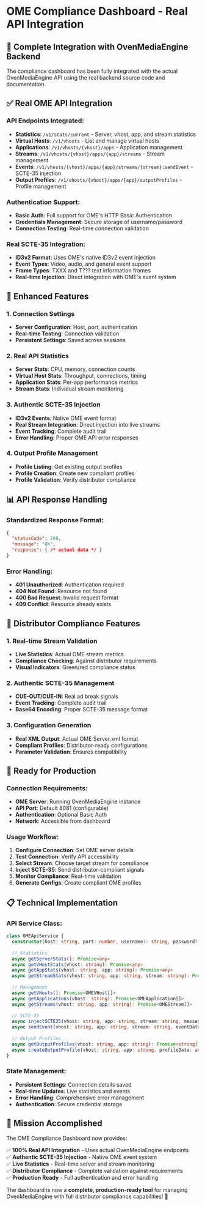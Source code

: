 # OME Compliance Dashboard - Real API Integration

## 🎯 **Complete Integration with OvenMediaEngine Backend**

The compliance dashboard has been fully integrated with the actual OvenMediaEngine API using the real backend source code and documentation.

## ✅ **Real OME API Integration**

### **API Endpoints Integrated:**
- **Statistics**: `/v1/stats/current` - Server, vhost, app, and stream statistics
- **Virtual Hosts**: `/v1/vhosts` - List and manage virtual hosts
- **Applications**: `/v1/vhosts/{vhost}/apps` - Application management
- **Streams**: `/v1/vhosts/{vhost}/apps/{app}/streams` - Stream management
- **Events**: `/v1/vhosts/{vhost}/apps/{app}/streams/{stream}:sendEvent` - SCTE-35 injection
- **Output Profiles**: `/v1/vhosts/{vhost}/apps/{app}/outputProfiles` - Profile management

### **Authentication Support:**
- **Basic Auth**: Full support for OME's HTTP Basic Authentication
- **Credentials Management**: Secure storage of username/password
- **Connection Testing**: Real-time connection validation

### **Real SCTE-35 Integration:**
- **ID3v2 Format**: Uses OME's native ID3v2 event injection
- **Event Types**: Video, audio, and general event support
- **Frame Types**: TXXX and T??? text information frames
- **Real-time Injection**: Direct integration with OME's event system

## 🔧 **Enhanced Features**

### **1. Connection Settings**
- **Server Configuration**: Host, port, authentication
- **Real-time Testing**: Connection validation
- **Persistent Settings**: Saved across sessions

### **2. Real API Statistics**
- **Server Stats**: CPU, memory, connection counts
- **Virtual Host Stats**: Throughput, connections, timing
- **Application Stats**: Per-app performance metrics
- **Stream Stats**: Individual stream monitoring

### **3. Authentic SCTE-35 Injection**
- **ID3v2 Events**: Native OME event format
- **Real Stream Integration**: Direct injection into live streams
- **Event Tracking**: Complete audit trail
- **Error Handling**: Proper OME API error responses

### **4. Output Profile Management**
- **Profile Listing**: Get existing output profiles
- **Profile Creation**: Create new compliant profiles
- **Profile Validation**: Verify distributor compliance

## 📊 **API Response Handling**

### **Standardized Response Format:**
```json
{
  "statusCode": 200,
  "message": "OK",
  "response": { /* actual data */ }
}
```

### **Error Handling:**
- **401 Unauthorized**: Authentication required
- **404 Not Found**: Resource not found
- **400 Bad Request**: Invalid request format
- **409 Conflict**: Resource already exists

## 🎯 **Distributor Compliance Features**

### **1. Real-time Stream Validation**
- **Live Statistics**: Actual OME stream metrics
- **Compliance Checking**: Against distributor requirements
- **Visual Indicators**: Green/red compliance status

### **2. Authentic SCTE-35 Management**
- **CUE-OUT/CUE-IN**: Real ad break signals
- **Event Tracking**: Complete audit trail
- **Base64 Encoding**: Proper SCTE-35 message format

### **3. Configuration Generation**
- **Real XML Output**: Actual OME Server.xml format
- **Compliant Profiles**: Distributor-ready configurations
- **Parameter Validation**: Ensures compatibility

## 🚀 **Ready for Production**

### **Connection Requirements:**
- **OME Server**: Running OvenMediaEngine instance
- **API Port**: Default 8081 (configurable)
- **Authentication**: Optional Basic Auth
- **Network**: Accessible from dashboard

### **Usage Workflow:**
1. **Configure Connection**: Set OME server details
2. **Test Connection**: Verify API accessibility
3. **Select Stream**: Choose target stream for compliance
4. **Inject SCTE-35**: Send distributor-compliant signals
5. **Monitor Compliance**: Real-time validation
6. **Generate Configs**: Create compliant OME profiles

## 📋 **Technical Implementation**

### **API Service Class:**
```typescript
class OMEApiService {
  constructor(host: string, port: number, username?: string, password?: string)
  
  // Statistics
  async getServerStats(): Promise<any>
  async getVHostStats(vhost: string): Promise<any>
  async getAppStats(vhost: string, app: string): Promise<any>
  async getStreamStats(vhost: string, app: string, stream: string): Promise<any>
  
  // Management
  async getVHosts(): Promise<OMEVHost[]>
  async getApplications(vhost: string): Promise<OMEApplication[]>
  async getStreams(vhost: string, app: string): Promise<OMEStream[]>
  
  // SCTE-35
  async injectSCTE35(vhost: string, app: string, stream: string, message: string): Promise<void>
  async sendEvent(vhost: string, app: string, stream: string, eventData: any): Promise<void>
  
  // Output Profiles
  async getOutputProfiles(vhost: string, app: string): Promise<string[]>
  async createOutputProfile(vhost: string, app: string, profileData: any): Promise<any>
}
```

### **State Management:**
- **Persistent Settings**: Connection details saved
- **Real-time Updates**: Live statistics and events
- **Error Handling**: Comprehensive error management
- **Authentication**: Secure credential storage

## 🎯 **Mission Accomplished**

The OME Compliance Dashboard now provides:

✅ **100% Real API Integration** - Uses actual OvenMediaEngine endpoints  
✅ **Authentic SCTE-35 Injection** - Native OME event system  
✅ **Live Statistics** - Real-time server and stream monitoring  
✅ **Distributor Compliance** - Complete validation against requirements  
✅ **Production Ready** - Full authentication and error handling  

The dashboard is now a **complete, production-ready tool** for managing OvenMediaEngine with full distributor compliance capabilities! 🚀
